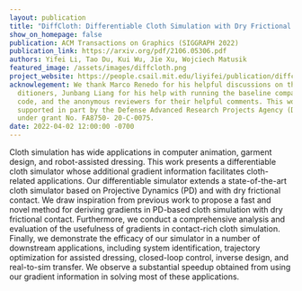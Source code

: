 ```yaml
---
layout: publication
title: "DiffCloth: Differentiable Cloth Simulation with Dry Frictional Contact"
show_on_homepage: false
publication: ACM Transactions on Graphics (SIGGRAPH 2022)
publication_link: https://arxiv.org/pdf/2106.05306.pdf
authors: Yifei Li, Tao Du, Kui Wu, Jie Xu, Wojciech Matusik
featured_image: /assets/images/diffcloth.png
project_website: https://people.csail.mit.edu/liyifei/publication/diffcloth-differentiable-cloth-simulator/
acknowlegement: We thank Marco Renedo for his helpful discussions on the precon-
  ditioners, Junbang Liang for his help with running the baseline comparison
  code, and the anonymous reviewers for their helpful comments. This work was
  supported in part by the Defense Advanced Research Projects Agency (DARPA)
  under grant No. FA8750- 20-C-0075.
date: 2022-04-02 12:00:00 -0700
---
```

Cloth simulation has wide applications in computer animation, garment design, and robot-assisted dressing. This work presents a differentiable cloth simulator whose additional gradient information facilitates cloth-related applications. Our differentiable simulator extends a state-of-the-art cloth simulator based on Projective Dynamics (PD) and with dry frictional contact. We draw inspiration from previous work to propose a fast and novel method for deriving gradients in PD-based cloth simulation with dry frictional contact. Furthermore, we conduct a comprehensive analysis and evaluation of the usefulness of gradients in contact-rich cloth simulation. Finally, we demonstrate the efficacy of our simulator in a number of downstream applications, including system identification, trajectory optimization for assisted dressing, closed-loop control, inverse design, and real-to-sim transfer. We observe a substantial speedup obtained from using our gradient information in solving most of these applications.
